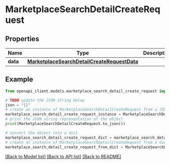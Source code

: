 # MarketplaceSearchDetailCreateRequest


## Properties

Name | Type | Description | Notes
------------ | ------------- | ------------- | -------------
**data** | [**MarketplaceSearchDetailCreateRequestData**](MarketplaceSearchDetailCreateRequestData.md) |  | 

## Example

```python
from openapi_client.models.marketplace_search_detail_create_request import MarketplaceSearchDetailCreateRequest

# TODO update the JSON string below
json = "{}"
# create an instance of MarketplaceSearchDetailCreateRequest from a JSON string
marketplace_search_detail_create_request_instance = MarketplaceSearchDetailCreateRequest.from_json(json)
# print the JSON string representation of the object
print(MarketplaceSearchDetailCreateRequest.to_json())

# convert the object into a dict
marketplace_search_detail_create_request_dict = marketplace_search_detail_create_request_instance.to_dict()
# create an instance of MarketplaceSearchDetailCreateRequest from a dict
marketplace_search_detail_create_request_from_dict = MarketplaceSearchDetailCreateRequest.from_dict(marketplace_search_detail_create_request_dict)
```
[[Back to Model list]](../README.md#documentation-for-models) [[Back to API list]](../README.md#documentation-for-api-endpoints) [[Back to README]](../README.md)


